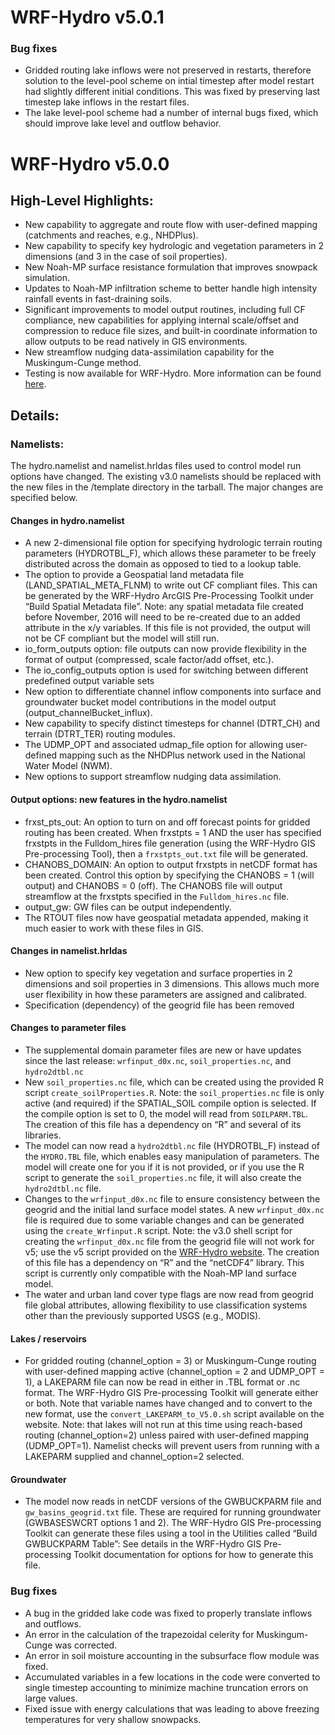 # WRF-Hydro v5.0.1

### Bug fixes
- Gridded routing lake inflows were not preserved in restarts, therefore solution to the level-pool scheme on intial timestep after model restart had slightly different initial conditions. This was fixed by preserving last timestep lake inflows in the restart files.
- The lake level-pool scheme had a number of internal bugs fixed, which should improve lake level and outflow behavior.

# WRF-Hydro v5.0.0

## High-Level Highlights:
- New capability to aggregate and route flow with user-defined mapping (catchments and reaches, e.g., NHDPlus).
- New capability to specify key hydrologic and vegetation parameters in 2 dimensions (and 3 in the case of soil properties).
- New Noah-MP surface resistance formulation that improves snowpack simulation.
- Updates to Noah-MP infiltration scheme to better handle high intensity rainfall events in fast-draining soils.
- Significant improvements to model output routines, including full CF compliance, new capabilities for applying internal scale/offset and compression to reduce file sizes, and built-in coordinate information to allow outputs to be read natively in GIS environments.
- New streamflow nudging data-assimilation capability for the Muskingum-Cunge method.
- Testing is now available for WRF-Hydro.  More information can be found [here](tests/README.md).

## Details:
### Namelists:
The hydro.namelist and namelist.hrldas files used to control model run options have changed.  The existing v3.0 namelists should be replaced with the new files in the /template directory in the tarball.  The major changes are specified below.

#### Changes in hydro.namelist
- A new 2-dimensional file option for specifying hydrologic terrain routing parameters (HYDROTBL_F), which allows these parameter to be freely distributed across the domain as opposed to tied to a lookup table.
- The option to provide a Geospatial land metadata file (LAND_SPATIAL_META_FLNM) to write out CF compliant files.  This can be generated by the WRF-Hydro ArcGIS Pre-Processing Toolkit under “Build Spatial Metadata file”. Note: any spatial metadata file created before November, 2016 will need to be re-created due to an added attribute in the x/y variables.  If this file is not provided, the output will not be CF compliant but the model will still run.
- io_form_outputs option: file outputs can now provide flexibility in the format of output (compressed, scale factor/add offset, etc.). 
- The io_config_outputs option is used for switching between different predefined output variable sets
- New option to differentiate channel inflow components into surface and groundwater bucket model contributions in the model output (output_channelBucket_influx).
- New capability to specify distinct timesteps for channel (DTRT_CH) and terrain (DTRT_TER) routing modules.
- The UDMP_OPT and associated udmap_file option for allowing user-defined mapping such as the NHDPlus network used in the National Water Model (NWM).
- New options to support streamflow nudging data assimilation.

#### Output options: new features in the hydro.namelist
- frxst_pts_out: An option to turn on and off forecast points for gridded routing has been created.  When frxstpts = 1 AND the user has specified frxstpts in the Fulldom_hires file generation (using the WRF-Hydro GIS Pre-processing Tool), then a `frxstpts_out.txt` file will be generated.  
- CHANOBS_DOMAIN: An option to output frxstpts in netCDF format has been created.  Control this option by specifying the CHANOBS = 1 (will output) and CHANOBS = 0 (off).  The CHANOBS file will output streamflow at the frxstpts specified in the `Fulldom_hires.nc` file.
- output_gw: GW files can be output independently. 
- The RTOUT files now have geospatial metadata appended, making it much easier to work with these files in GIS.  

#### Changes in namelist.hrldas
- New option to specify key vegetation and surface properties in 2 dimensions and soil properties in 3 dimensions. This allows much more user flexibility in how these parameters are assigned and calibrated.
- Specification (dependency) of the geogrid file has been removed

#### Changes to parameter files
- The supplemental domain parameter files are new or have updates since the last release: `wrfinput_d0x.nc`, `soil_properties.nc`, and `hydro2dtbl.nc` 
- New `soil_properties.nc` file, which can be created using the provided R script `create_soilProperties.R`.  Note: the `soil_properties.nc` file is only active (and required) if the SPATIAL_SOIL compile option is selected.  If the compile option is set to 0, the model will read from `SOILPARM.TBL`. The creation of this file has a dependency on “R” and several of its libraries. 
- The model can now read a `hydro2dtbl.nc` file (HYDROTBL_F) instead of the `HYDRO.TBL` file, which enables easy manipulation of parameters.  The model will create one for you if it is not provided, or if you use the R script to generate the `soil_properties.nc` file, it will also create the `hydro2dtbl.nc` file. 
- Changes to the `wrfinput_d0x.nc` file to ensure consistency between the geogrid and the initial land surface model states. A new `wrfinput_d0x.nc` file is required due to some variable changes and can be generated using the `create_Wrfinput.R` script. Note: the v3.0 shell script for creating the `wrfinput_d0x.nc` file from the geogrid file will not work for v5; use the v5 script provided on the [WRF-Hydro website](https://ral.ucar.edu/projects/wrf_hydro/pre-processing-tools).  The creation of this file has a dependency on “R” and the “netCDF4” library. This script is currently only compatible with the Noah-MP land surface model.
- The water and urban land cover type flags are now read from geogrid file global attributes, allowing flexibility to use classification systems other than the previously supported USGS (e.g., MODIS).

#### Lakes / reservoirs
- For gridded routing (channel_option = 3) or Muskingum-Cunge routing with user-defined mapping active (channel_option = 2 and UDMP_OPT = 1), a LAKEPARM file can now be read in either in .TBL format or .nc format.  The WRF-Hydro GIS Pre-processing Toolkit will generate either or both. Note that variable names have changed and to convert to the new format, use the `convert_LAKEPARM_to_V5.0.sh` script available on the website.  Note: that lakes will not run at this time using reach-based routing (channel_option=2) unless paired with user-defined mapping (UDMP_OPT=1).  Namelist checks will prevent users from running with a LAKEPARM supplied and channel_option=2 selected.

#### Groundwater
- The model now reads in netCDF versions of the GWBUCKPARM file and `gw_basins_geogrid.txt` file. These are required for running groundwater (GWBASESWCRT options 1 and 2). The WRF-Hydro GIS Pre-processing Toolkit can generate these files using a tool in the Utilities called “Build GWBUCKPARM Table”: See details in the WRF-Hydro GIS Pre-processing Toolkit documentation for options for how to generate this file.  

### Bug fixes
- A bug in the gridded lake code was fixed to properly translate inflows and outflows.
- An error in the calculation of the trapezoidal celerity for Muskingum-Cunge was corrected.
- An error in soil moisture accounting in the subsurface flow module was fixed.
- Accumulated variables in a few locations in the code were converted to single timestep accounting to minimize machine truncation errors on large values.
- Fixed issue with energy calculations that was leading to above freezing temperatures for very shallow snowpacks.

